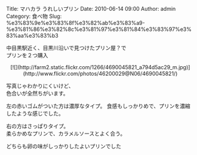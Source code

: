 Title: マハカラ うれしいプリン
Date: 2010-06-14 09:00
Author: admin
Category: 食べ物
Slug: %e3%83%9e%e3%83%8f%e3%82%ab%e3%83%a9-%e3%81%86%e3%82%8c%e3%81%97%e3%81%84%e3%83%97%e3%83%aa%e3%83%b3

中目黒駅近く、目黒川沿いで見つけたプリン屋？で  
プリンを２つ購入

<p>
<center>
[![](http://farm2.static.flickr.com/1266/4690045821_a794d5ac29_m.jpg)](http://www.flickr.com/photos/46200029@N06/4690045821/)

</center>
  
写真じゃわかりにくいけど、  
色合いが全然ちがいます。

</p>
左の赤いゴムがついた方は濃厚なタイプ。  
食感もしっかりめで、プリンを濃縮したような感じでした。

右の方はさっぱりタイプ。  
柔らかめなプリンで、カラメルソースとよく合う。

どちらも卵の味がしっかりしたよいプリンでした
